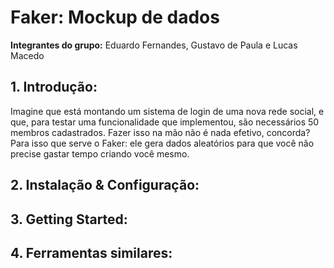 # Faker: Mockup de dados

**Integrantes do grupo:** Eduardo Fernandes, Gustavo de Paula e Lucas Macedo

## 1. **Introdução:**

Imagine que está montando um sistema de login de uma nova rede social, e que, para testar uma funcionalidade que implementou, são necessários 50 membros cadastrados. Fazer isso na mão não é nada efetivo, concorda?
Para isso que serve o Faker: ele gera dados aleatórios para que você não precise gastar tempo criando você mesmo.

## 2. **Instalação & Configuração:**
## 3. **Getting Started:**
## 4. **Ferramentas similares:**
